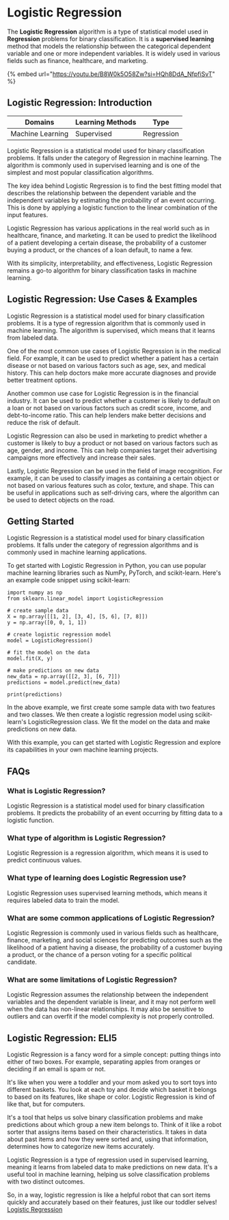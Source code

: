 # Logistic Regression

The **Logistic Regression** algorithm is a type of statistical model used in **Regression** problems for binary classification. It is a **supervised learning** method that models the relationship between the categorical dependent variable and one or more independent variables. It is widely used in various fields such as finance, healthcare, and marketing.

{% embed url="https://youtu.be/B8W0k5O58Zw?si=HQh8DdA_NfpfiSvT" %}

## Logistic Regression: Introduction

| Domains          | Learning Methods | Type       |
| ---------------- | ---------------- | ---------- |
| Machine Learning | Supervised       | Regression |

Logistic Regression is a statistical model used for binary classification problems. It falls under the category of Regression in machine learning. The algorithm is commonly used in supervised learning and is one of the simplest and most popular classification algorithms.

The key idea behind Logistic Regression is to find the best fitting model that describes the relationship between the dependent variable and the independent variables by estimating the probability of an event occurring. This is done by applying a logistic function to the linear combination of the input features.

Logistic Regression has various applications in the real world such as in healthcare, finance, and marketing. It can be used to predict the likelihood of a patient developing a certain disease, the probability of a customer buying a product, or the chances of a loan default, to name a few.

With its simplicity, interpretability, and effectiveness, Logistic Regression remains a go-to algorithm for binary classification tasks in machine learning.

## Logistic Regression: Use Cases & Examples

Logistic Regression is a statistical model used for binary classification problems. It is a type of regression algorithm that is commonly used in machine learning. The algorithm is supervised, which means that it learns from labeled data.

One of the most common use cases of Logistic Regression is in the medical field. For example, it can be used to predict whether a patient has a certain disease or not based on various factors such as age, sex, and medical history. This can help doctors make more accurate diagnoses and provide better treatment options.

Another common use case for Logistic Regression is in the financial industry. It can be used to predict whether a customer is likely to default on a loan or not based on various factors such as credit score, income, and debt-to-income ratio. This can help lenders make better decisions and reduce the risk of default.

Logistic Regression can also be used in marketing to predict whether a customer is likely to buy a product or not based on various factors such as age, gender, and income. This can help companies target their advertising campaigns more effectively and increase their sales.

Lastly, Logistic Regression can be used in the field of image recognition. For example, it can be used to classify images as containing a certain object or not based on various features such as color, texture, and shape. This can be useful in applications such as self-driving cars, where the algorithm can be used to detect objects on the road.

## Getting Started

Logistic Regression is a statistical model used for binary classification problems. It falls under the category of regression algorithms and is commonly used in machine learning applications.

To get started with Logistic Regression in Python, you can use popular machine learning libraries such as NumPy, PyTorch, and scikit-learn. Here's an example code snippet using scikit-learn:

```
import numpy as np
from sklearn.linear_model import LogisticRegression

# create sample data
X = np.array([[1, 2], [3, 4], [5, 6], [7, 8]])
y = np.array([0, 0, 1, 1])

# create logistic regression model
model = LogisticRegression()

# fit the model on the data
model.fit(X, y)

# make predictions on new data
new_data = np.array([[2, 3], [6, 7]])
predictions = model.predict(new_data)

print(predictions)

```

In the above example, we first create some sample data with two features and two classes. We then create a logistic regression model using scikit-learn's LogisticRegression class. We fit the model on the data and make predictions on new data.

With this example, you can get started with Logistic Regression and explore its capabilities in your own machine learning projects.

## FAQs

### What is Logistic Regression?

Logistic Regression is a statistical model used for binary classification problems. It predicts the probability of an event occurring by fitting data to a logistic function.

### What type of algorithm is Logistic Regression?

Logistic Regression is a regression algorithm, which means it is used to predict continuous values.

### What type of learning does Logistic Regression use?

Logistic Regression uses supervised learning methods, which means it requires labeled data to train the model.

### What are some common applications of Logistic Regression?

Logistic Regression is commonly used in various fields such as healthcare, finance, marketing, and social sciences for predicting outcomes such as the likelihood of a patient having a disease, the probability of a customer buying a product, or the chance of a person voting for a specific political candidate.

### What are some limitations of Logistic Regression?

Logistic Regression assumes the relationship between the independent variables and the dependent variable is linear, and it may not perform well when the data has non-linear relationships. It may also be sensitive to outliers and can overfit if the model complexity is not properly controlled.

## Logistic Regression: ELI5

Logistic Regression is a fancy word for a simple concept: putting things into either of two boxes. For example, separating apples from oranges or deciding if an email is spam or not.

It's like when you were a toddler and your mom asked you to sort toys into different baskets. You look at each toy and decide which basket it belongs to based on its features, like shape or color. Logistic Regression is kind of like that, but for computers.

It's a tool that helps us solve binary classification problems and make predictions about which group a new item belongs to. Think of it like a robot sorter that assigns items based on their characteristics. It takes in data about past items and how they were sorted and, using that information, determines how to categorize new items accurately.

Logistic Regression is a type of regression used in supervised learning, meaning it learns from labeled data to make predictions on new data. It's a useful tool in machine learning, helping us solve classification problems with two distinct outcomes.

So, in a way, logistic regression is like a helpful robot that can sort items quickly and accurately based on their features, just like our toddler selves! [Logistic Regression](https://serp.ai/logistic-regression/)
